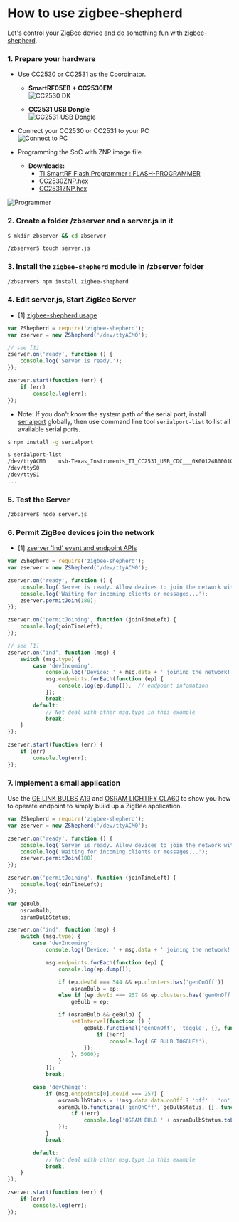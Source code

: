 # How to use zigbee-shepherd
  
Let's control your ZigBee device and do something fun with [zigbee-shepherd](https://github.com/zigbeer/zigbee-shepherd#readme).  

### 1. Prepare your hardware

* Use CC2530 or CC2531 as the Coordinator.  
    * **SmartRF05EB + CC2530EM**  
![CC2530 DK](https://cloud.githubusercontent.com/assets/14177449/19920549/5fb77b48-a114-11e6-8c89-412de0cf9d61.png)

    * **CC2531 USB Dongle**  
![CC2531 USB Dongle](https://cloud.githubusercontent.com/assets/14177449/19920475/c7e6ea92-a113-11e6-9736-31a4f44651a7.png)

* Connect your CC2530 or CC2531 to your PC  
![Connect to PC](https://cloud.githubusercontent.com/assets/14177449/19920601/b0b3a60c-a114-11e6-878e-e1f478a8d25b.png)

* Programming the SoC with ZNP image file  
    * **Downloads:**
        * [TI SmartRF Flash Programmer : FLASH-PROGRAMMER](http://www.ti.com/tool/flash-programmer)  
        * [CC2530ZNP.hex](https://github.com/zigbeer/documents/blob/master/zigbee-shepherd/CC2530ZNP-Test.rar)  
        * [CC2531ZNP.hex](https://github.com/zigbeer/documents/blob/master/zigbee-shepherd/CC2531ZNP-Test.rar)  

![Programmer](https://cloud.githubusercontent.com/assets/14177449/19922082/f4903884-a11b-11e6-8c03-0c7afe20a6ff.png)

### 2. Create a folder /zbserver and a **server.js** in it

```sh
$ mkdir zbserver && cd zbserver
```
```sh
/zbserver$ touch server.js
```

### 3. Install the `zigbee-shepherd` module in /zbserver folder

```sh
/zbserver$ npm install zigbee-shepherd
```

### 4. Edit **server.js**, Start ZigBee Server

* [1] [zigbee-shepherd usage](https://github.com/zigbeer/zigbee-shepherd#Usage)  

```js
var ZShepherd = require('zigbee-shepherd');
var zserver = new ZShepherd('/dev/ttyACM0');

// see [1]
zserver.on('ready', function () {
    console.log('Server is ready.');
});

zserver.start(function (err) {
    if (err)
        console.log(err);
});
```

* Note: If you don't know the system path of the serial port, install [serialport](https://www.npmjs.com/package/serialport) globally, then use command line tool `serialport-list` to list all available  serial ports.  

```sh
$ npm install -g serialport
```
```sh
$ serialport-list
/dev/ttyACM0    usb-Texas_Instruments_TI_CC2531_USB_CDC___0X00124B000106B6C5-if00   Texas_Instruments
/dev/ttyS0
/dev/ttyS1
...
```

### 5. Test the Server

```sh
/zbserver$ node server.js
```

### 6. Permit ZigBee devices join the network  

* [1] [zserver 'ind' event and endpoint APIs](https://github.com/zigbeer/zigbee-shepherd#APIs)

```js
var ZShepherd = require('zigbee-shepherd');
var zserver = new ZShepherd('/dev/ttyACM0');

zserver.on('ready', function () {
    console.log('Server is ready. Allow devices to join the network within 180 secs.');
    console.log('Waiting for incoming clients or messages...');
    zserver.permitJoin(180);
});

zserver.on('permitJoining', function (joinTimeLeft) {
    console.log(joinTimeLeft);
});

// see [1]
zserver.on('ind', function (msg) {
    switch (msg.type) {
        case 'devIncoming':
            console.log('Device: ' + msg.data + ' joining the network!');
            msg.endpoints.forEach(function (ep) {
                console.log(ep.dump());  // endpoint infomation
            });
            break;
        default:
            // Not deal with other msg.type in this example
            break;
    }
});

zserver.start(function (err) {
    if (err)
        console.log(err);
});
```

### 7. Implement a small application  

Use the [GE LINK BULBS A19](http://www.gelinkbulbs.com/) and [OSRAM LIGHTIFY CLA60](https://www.osram.com/osram_com/tools-and-services/tools/lightify---smart-connected-light/lightify-for-home---what-is-light-to-you/lightify-products/lightify-classic-a60-tunable-white/index.jsp) to show you how to operate endpoint to simply build up a ZigBee application.

```js
var ZShepherd = require('zigbee-shepherd');
var zserver = new ZShepherd('/dev/ttyACM0');

zserver.on('ready', function () {
    console.log('Server is ready. Allow devices to join the network within 180 secs.');
    console.log('Waiting for incoming clients or messages...');
    zserver.permitJoin(180);
});

zserver.on('permitJoining', function (joinTimeLeft) {
    console.log(joinTimeLeft);
});

var geBulb,
    osramBulb,
    osramBulbStatus;

zserver.on('ind', function (msg) {
    switch (msg.type) {
        case 'devIncoming':
            console.log('Device: ' + msg.data + ' joining the network!');

            msg.endpoints.forEach(function (ep) {
                console.log(ep.dump());

                if (ep.devId === 544 && ep.clusters.has('genOnOff'))
                    osramBulb = ep;
                else if (ep.devId === 257 && ep.clusters.has('genOnOff'))
                    geBulb = ep;

                if (osramBulb && geBulb) {
                    setInterval(function () {
                        geBulb.functional('genOnOff', 'toggle', {}, function (err) {
                            if (!err)
                                console.log('GE BULB TOGGLE!');
                        });
                    }, 5000);
                }
            });
            break;

        case 'devChange':
            if (msg.endpoints[0].devId === 257) {
                osramBulbStatus = !!msg.data.data.onOff ? 'off' : 'on';
                osramBulb.functional('genOnOff', geBulbStatus, {}, function (err) {
                    if (!err)
                        console.log('OSRAM BULB ' + osramBulbStatus.toLowerCase() + '!');
                });
            }
            break;

        default:
            // Not deal with other msg.type in this example
            break;
    }
});

zserver.start(function (err) {
    if (err)
        console.log(err);
});
```
